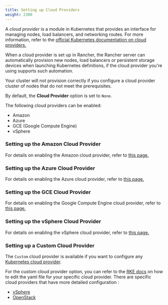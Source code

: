 ```yaml
---
title: Setting up Cloud Providers
weight: 2300
---
```

A _cloud provider_ is a module in Kubernetes that provides an interface for managing nodes, load balancers, and networking routes. For more information, refer to the [official Kubernetes documentation on cloud providers.](https://kubernetes.io/docs/concepts/cluster-administration/cloud-providers/)

When a cloud provider is set up in Rancher, the Rancher server can automatically provision new nodes, load balancers or persistent storage devices when launching Kubernetes definitions, if the cloud provider you're using supports such automation.

Your cluster will not provision correctly if you configure a cloud provider cluster of nodes that do not meet the prerequisites.

By default, the **Cloud Provider** option is set to `None`.

The following cloud providers can be enabled:

* Amazon
* Azure
* GCE (Google Compute Engine)
* vSphere

### Setting up the Amazon Cloud Provider

For details on enabling the Amazon cloud provider, refer to [this page.](https://rancher.com/docs/rancher/v2.6/en/cluster-provisioning/rke-clusters/cloud-providers/amazon)

### Setting up the Azure Cloud Provider

For details on enabling the Azure cloud provider, refer to [this page.](https://rancher.com/docs/rancher/v2.6/en/cluster-provisioning/rke-clusters/cloud-providers/azure)

### Setting up the GCE Cloud Provider

For details on enabling the Google Compute Engine cloud provider, refer to [this page.](https://rancher.com/docs/rancher/v2.6/en/cluster-provisioning/rke-clusters/cloud-providers/gce)

### Setting up the vSphere Cloud Provider

For details on enabling the vSphere cloud provider, refer to [this page.](./vsphere)

### Setting up a Custom Cloud Provider

The `Custom` cloud provider is available if you want to configure any [Kubernetes cloud provider](https://kubernetes.io/docs/concepts/cluster-administration/cloud-providers/).

For the custom cloud provider option, you can refer to the [RKE docs](https://rancher.com/docs/rke/latest/en/config-options/cloud-providers/) on how to edit the yaml file for your specific cloud provider. There are specific cloud providers that have more detailed configuration :

* [vSphere](https://rancher.com/docs/rke/latest/en/config-options/cloud-providers/vsphere/)
* [OpenStack](https://rancher.com/docs/rke/latest/en/config-options/cloud-providers/openstack/)
